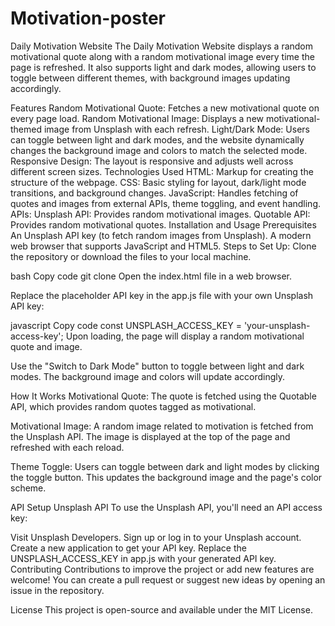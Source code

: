 # Motivation-poster
Daily Motivation Website
The Daily Motivation Website displays a random motivational quote along with a random motivational image every time the page is refreshed. It also supports light and dark modes, allowing users to toggle between different themes, with background images updating accordingly.

Features
Random Motivational Quote: Fetches a new motivational quote on every page load.
Random Motivational Image: Displays a new motivational-themed image from Unsplash with each refresh.
Light/Dark Mode: Users can toggle between light and dark modes, and the website dynamically changes the background image and colors to match the selected mode.
Responsive Design: The layout is responsive and adjusts well across different screen sizes.
Technologies Used
HTML: Markup for creating the structure of the webpage.
CSS: Basic styling for layout, dark/light mode transitions, and background changes.
JavaScript: Handles fetching of quotes and images from external APIs, theme toggling, and event handling.
APIs:
Unsplash API: Provides random motivational images.
Quotable API: Provides random motivational quotes.
Installation and Usage
Prerequisites
An Unsplash API key (to fetch random images from Unsplash).
A modern web browser that supports JavaScript and HTML5.
Steps to Set Up:
Clone the repository or download the files to your local machine.

bash
Copy code
git clone <repository-url>
Open the index.html file in a web browser.

Replace the placeholder API key in the app.js file with your own Unsplash API key:

javascript
Copy code
const UNSPLASH_ACCESS_KEY = 'your-unsplash-access-key';
Upon loading, the page will display a random motivational quote and image.

Use the "Switch to Dark Mode" button to toggle between light and dark modes. The background image and colors will update accordingly.

How It Works
Motivational Quote: The quote is fetched using the Quotable API, which provides random quotes tagged as motivational.

Motivational Image: A random image related to motivation is fetched from the Unsplash API. The image is displayed at the top of the page and refreshed with each reload.

Theme Toggle: Users can toggle between dark and light modes by clicking the toggle button. This updates the background image and the page's color scheme.

API Setup
Unsplash API
To use the Unsplash API, you'll need an API access key:

Visit Unsplash Developers.
Sign up or log in to your Unsplash account.
Create a new application to get your API key.
Replace the UNSPLASH_ACCESS_KEY in app.js with your generated API key.
Contributing
Contributions to improve the project or add new features are welcome! You can create a pull request or suggest new ideas by opening an issue in the repository.

License
This project is open-source and available under the MIT License.
